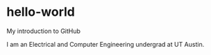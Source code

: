 # hello-world
My introduction to GitHub

I am an Electrical and Computer Engineering undergrad at UT Austin.

